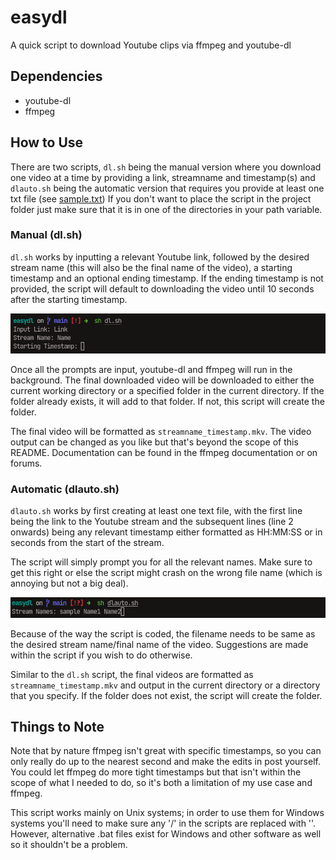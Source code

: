 # easydl
A quick script to download Youtube clips via ffmpeg and youtube-dl

## Dependencies
- youtube-dl
- ffmpeg

## How to Use
There are two scripts, `dl.sh` being the manual version where you download one video at a time by providing a link, streamname and timestamp(s) and `dlauto.sh` being the automatic version that requires you provide at least one txt file (see [sample.txt](./sample.txt))
If you don't want to place the script in the project folder just make sure that it is in one of the directories in your path variable.

### Manual (dl.sh)
`dl.sh` works by inputting a relevant Youtube link, followed by the desired stream name (this will also be the final name of the video), a starting timestamp and an optional ending timestamp. If the ending timestamp is not provided, the script will default to downloading the video until 10 seconds after the starting timestamp.

![dl sample](./images/dl.png)

Once all the prompts are input, youtube-dl and ffmpeg will run in the background. The final downloaded video will be downloaded to either the current working directory or a specified folder in the current directory. If the folder already exists, it will add to that folder. If not, this script will create the folder.

The final video will be formatted as `streamname_timestamp.mkv`. The video output can be changed as you like but that's beyond the scope of this README. Documentation can be found in the ffmpeg documentation or on forums.

### Automatic (dlauto.sh)

`dlauto.sh` works by first creating at least one text file, with the first line being the link to the Youtube stream and the subsequent lines (line 2 onwards) being any relevant timestamp either formatted as HH:MM:SS or in seconds from the start of the stream.

The script will simply prompt you for all the relevant names. Make sure to get this right or else the script might crash on the wrong file name (which is annoying but not a big deal).

![dlauto sample](./images/dlauto.png)

Because of the way the script is coded, the filename needs to be same as the desired stream name/final name of the video. Suggestions are made within the script if you wish to do otherwise.

Similar to the `dl.sh` script, the final videos are formatted as `streamname_timestamp.mkv` and output in the current directory or a directory that you specify. If the folder does not exist, the script will create the folder.

## Things to Note

Note that by nature ffmpeg isn't great with specific timestamps, so you can only really do up to the nearest second and make the edits in post yourself. You could let ffmpeg do more tight timestamps but that isn't within the scope of what I needed to do, so it's both a limitation of my use case and ffmpeg.

This script works mainly on Unix systems; in order to use them for Windows systems you'll need to make sure any '/' in the scripts are replaced with '\'. However, alternative .bat files exist for Windows and other software as well so it shouldn't be a problem.
